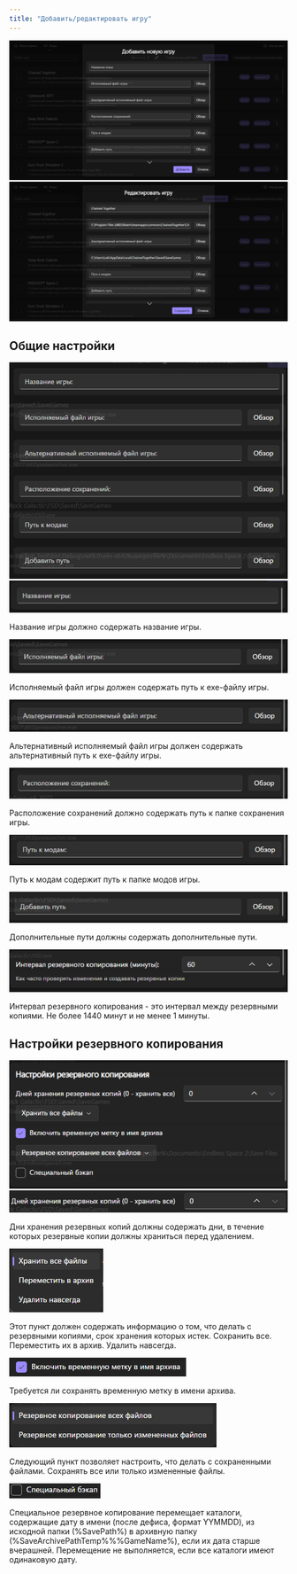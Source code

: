 ```yaml
---
title: "Добавить/редактировать игру"
---
```


<img src="../../assets/image34.png" alt="" /><img src="../../assets/image35.png" alt="" />

## Общие настройки

<img src="../../assets/Multi_Saves_Backup_Tool_kJ1q6nqduI.png" alt="" /><img src="../../assets/Multi_Saves_Backup_Tool_WfqA0WsBPh.png" alt="" />

Название игры должно содержать название игры.

<img src="../../assets/Multi_Saves_Backup_Tool_f3HXOik0Zu.png" alt="" />

Исполняемый файл игры должен содержать путь к exe-файлу игры.

<img src="../../assets/Multi_Saves_Backup_Tool_8AkTalgjPm.png" alt="" />

Альтернативный исполняемый файл игры должен содержать альтернативный путь к exe-файлу игры.

<img src="../../assets/Multi_Saves_Backup_Tool_f0H4xqOnCA.png" alt="" />

Расположение сохранений должно содержать путь к папке сохранения игры.

<img src="../../assets/Multi_Saves_Backup_Tool_02YLuZA9AZ.png" alt="" />

Путь к модам содержит путь к папке модов игры.

<img src="../../assets/Multi_Saves_Backup_Tool_w6MoiFk2VG.png" alt="" />

Дополнительные пути должны содержать дополнительные пути.

<img src="../../assets/Multi_Saves_Backup_Tool_SH2S16DyTZ.png" alt="" />

Интервал резервного копирования - это интервал между резервными копиями. Не более 1440 минут и не менее 1 минуты.

## Настройки резервного копирования

<img src="../../assets/Multi_Saves_Backup_Tool_QVvCpHVbae.png" alt="" /><img src="../../assets/Multi_Saves_Backup_Tool_wLKbyDaycT.png" alt="" />

Дни хранения резервных копий должны содержать дни, в течение которых резервные копии должны храниться перед удалением.

<img src="../../assets/x6JJqv4P7M.png" alt="" />

Этот пункт должен содержать информацию о том, что делать с резервными копиями, срок хранения которых истек. Сохранить все. Переместить их в архив. Удалить навсегда.

<img src="../../assets/Multi_Saves_Backup_Tool_GQZvvjae5P.png" alt="" />

Требуется ли сохранять временную метку в имени архива.

<img src="../../assets/Vtd7md5Fd8.png" alt="" />

Следующий пункт позволяет настроить, что делать с сохраненными файлами. Сохранять все или только измененные файлы.

<img src="../../assets/Multi_Saves_Backup_Tool_qL1U4yWr5Q.png" alt="" />

Специальное резервное копирование перемещает каталоги, содержащие дату в имени (после дефиса, формат YYMMDD), из исходной папки (%SavePath%) в архивную папку (%SaveArchivePathTemp%%%GameName%), если их дата старше вчерашней. Перемещение не выполняется, если все каталоги имеют одинаковую дату.
